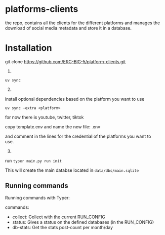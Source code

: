 # platforms-clients

the repo, contains all the clients for the different platforms and manages the download of social media metadata and
store it in a database.

# Installation

git clone https://github.com/ERC-BIG-5/platform-clients.git

1. 
`uv sync`

2.
install optional dependencies based on the platform you want to use

`uv sync -extra <platform>`

for now there is youtube, twitter, tiktok

copy template.env and name the new file: .env

and comment in the lines for the credential of the platforms you want to use.

3.
run `typer main.py run init`

This will create the main databse located in `data/dbs/main.sqlite`

## Running commands

Running commands with Typer:

commands:

- collect: Collect with the current RUN_CONFIG
- status: Gives a status on the defined databases (in the RUN_CONFIG)
- db-stats: Get the stats post-count per month/day
